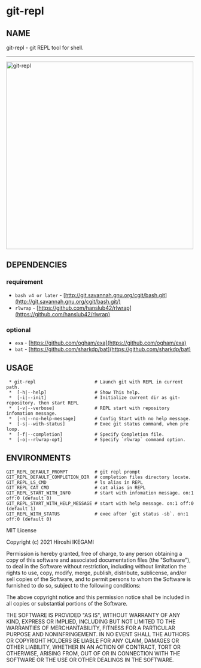 # git-repl

NAME
----
git-repl - git REPL tool for shell.

----
<img src="https://user-images.githubusercontent.com/1598505/132097670-39967a65-7e19-444b-ab73-13036abe99b8.png" alt="git-repl" width="500" >


DEPENDENCIES
----

### requirement

* `bash v4 or later` - [http://git.savannah.gnu.org/cgit/bash.git](http://git.savannah.gnu.org/cgit/bash.git/)
* `rlwrap` - [https://github.com/hanslub42/rlwrap](https://github.com/hanslub42/rlwrap)

### optional

* `exa` - [https://github.com/ogham/exa](https://github.com/ogham/exa)
* `bat` - [https://github.com/sharkdp/bat](https://github.com/sharkdp/bat)

USAGE
----
```
 * git-repl                      # Launch git with REPL in current path.
 *  [-h|--help]                  # Show This help.
 *  [-i|--init]                  # Initialize current dir as git-repository. then start REPL
 *  [-v|--verbose]               # REPL start with repository infomation message.
 *  [-n|--no-help-message]       # Config Start with no help message.
 *  [-s|--with-status]           # Exec git status command, when pre loop.
 *  [-f|--completion]            # Specify Completion file.
 *  [-o|--rlwrap-opt]            # Specify `rlwrap` command option.
```

ENVIRONMENTS
----
```
GIT_REPL_DEFAULT_PROMPT          # git repl prompt
GIT_REPL_DEFAULT_COMPLETION_DIR  # completion files directory locate.
GIT_REPL_LS_CMD                  # ls alias in REPL
GIT_REPL_CAT_CMD                 # cat alias in REPL
GIT_REPL_START_WITH_INFO         # start with infomation message. on:1 off:0 (default 0)
GIT_REPL_START_WITH_HELP_MESSAGE # start with help message. on:1 off:0 (default 1)
GIT_REPL_WITH_STATUS             # exec after `git status -sb`. on:1 off:0 (default 0)
```


MIT License

Copyright (c) 2021 Hiroshi IKEGAMI

Permission is hereby granted, free of charge, to any person obtaining a copy
of this software and associated documentation files (the "Software"), to deal
in the Software without restriction, including without limitation the rights
to use, copy, modify, merge, publish, distribute, sublicense, and/or sell
copies of the Software, and to permit persons to whom the Software is
furnished to do so, subject to the following conditions:

The above copyright notice and this permission notice shall be included in all
copies or substantial portions of the Software.

THE SOFTWARE IS PROVIDED "AS IS", WITHOUT WARRANTY OF ANY KIND, EXPRESS OR
IMPLIED, INCLUDING BUT NOT LIMITED TO THE WARRANTIES OF MERCHANTABILITY,
FITNESS FOR A PARTICULAR PURPOSE AND NONINFRINGEMENT. IN NO EVENT SHALL THE
AUTHORS OR COPYRIGHT HOLDERS BE LIABLE FOR ANY CLAIM, DAMAGES OR OTHER
LIABILITY, WHETHER IN AN ACTION OF CONTRACT, TORT OR OTHERWISE, ARISING FROM,
OUT OF OR IN CONNECTION WITH THE SOFTWARE OR THE USE OR OTHER DEALINGS IN THE
SOFTWARE.
